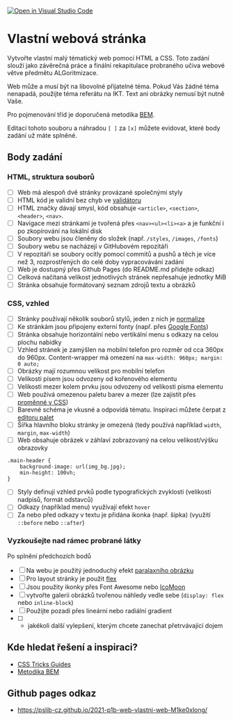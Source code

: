 [![Open in Visual Studio Code](https://classroom.github.com/assets/open-in-vscode-c66648af7eb3fe8bc4f294546bfd86ef473780cde1dea487d3c4ff354943c9ae.svg)](https://classroom.github.com/online_ide?assignment_repo_id=7878302&assignment_repo_type=AssignmentRepo)
# Vlastní webová stránka

Vytvořte vlastní malý tématický web pomocí HTML a CSS. Toto zadání slouží jako závěrečná práce a finální rekapitulace probraného učiva webové větve předmětu ALGoritmizace.

Web může a musí být na libovolné přijatelné téma. Pokud Vás žádné téma nenapadá, použijte téma referátu na IKT. Text ani obrázky nemusí být nutně Vaše.

Pro pojmenování tříd je doporučená metodika [BEM](http://getbem.com/introduction/).

Editací tohoto souboru a náhradou ``[ ]`` za ``[x]`` můžete evidovat, které body zadání už máte splněné.

## Body zadání

### HTML, struktura souborů

* [ ] Web má alespoň dvě stránky provázané společnými styly
* [ ] HTML kód je validní bez chyb ve [validátoru](https://validator.w3.org/)
* [ ] HTML značky dávají smysl, kód obsahuje ``<article>``, ``<section>``, ``<header>``, ``<nav>``.
* [ ] Navigace mezi stránkami je tvořená přes ``<nav><ul><li><a>`` a je funkční i po zkopírování na lokální disk
* [ ] Soubory webu jsou členěny do složek (např. ``/styles``, ``/images``, ``/fonts``)
* [ ] Soubory webu se nacházejí v GitHubovém repozitáři
* [ ] V repozitáři se soubory ocitly pomocí commitů a pushů a těch je více než 3, rozprostřených do celé doby vypracovávání zadání
* [ ] Web je dostupný přes Github Pages (do README.md přidejte odkaz)
* [ ] Celková načítaná velikost jednotlivých stránek nepřesahuje jednotky MiB
* [ ] Stránka obsahuje formátovaný seznam zdrojů textu a obrázků

### CSS, vzhled

* [ ] Stránky používají několik souborů stylů, jeden z nich je [normalize](https://necolas.github.io/normalize.css/)
* [ ] Ke stránkám jsou připojeny externí fonty (např. přes [Google Fonts](https://fonts.google.com/))
* [ ] Stránka obsahuje horizontální nebo vertikální menu s odkazy na celou plochu nabídky
* [ ] Vzhled stránek je zamýšlen na mobilní telefon pro rozměr od cca 360px do 960px. Content-wrapper má omezení na ``max-width: 960px; margin: 0 auto;``
* [ ] Obrázky mají rozumnou velikost pro mobilní telefon
* [ ] Velikosti písem jsou odvozeny od kořenového elementu
* [ ] Velikosti mezer kolem prvku jsou odvozeny od velikosti písma elementu
* [ ] Web používá omezenou paletu barev a mezer (lze zajistit přes [proměnné v CSS](https://developer.mozilla.org/en-US/docs/Web/CSS/Using_CSS_custom_properties))
* [ ] Barevné schéma je vkusné a odpovídá tématu. Inspiraci můžete čerpat z [editoru palet](https://coolors.co/palettes/trending)
* [ ] Šířka hlavního bloku stránky je omezená (tedy používá například ``width``, ``margin``, ``max-width``)
* [ ] Web obsahuje obrázek v záhlaví zobrazovaný na celou velikost/výšku obrazovky
````    
.main-header {
    background-image: url(img_bg.jpg);
    min-height: 100vh;
}
````
* [ ] Styly definují vzhled prvků podle typografických zvyklosti (velikosti nadpisů, formát odstavců)
* [ ] Odkazy (například menu) využívají efekt ``hover``
* [ ] Za nebo před odkazy v textu je přidána ikonka (např. šipka) (využití ``::before`` nebo ``::after``)

### Vyzkoušejte nad rámec probrané látky

Po splnění předchozích bodů

* [ ] Na webu je použitý jednoduchý efekt [paralaxního obrázku](https://www.w3schools.com/howto/howto_css_parallax.asp)
* [ ] Pro layout stránky je použit [flex](https://css-tricks.com/snippets/css/a-guide-to-flexbox/)
* [ ] Jsou použity ikonky přes Font Awesome nebo [IcoMoon](https://icomoon.io/)
* [ ] vytvořte galerii obrázků tvořenou náhledy vedle sebe (``display: flex`` nebo ``inline-block``)
* [ ] Použijte pozadí přes lineární nebo radiální gradient
* [ ] + jakékoli další vylepšení, kterým chcete zanechat přetrvávající dojem

## Kde hledat řešení a inspiraci?

* [CSS Tricks Guides](https://css-tricks.com/guides/)
* [Metodika BEM](http://getbem.com/introduction/)

## Github pages odkaz
* https://pslib-cz.github.io/2021-p1b-web-vlastni-web-M1ke0xlong/
